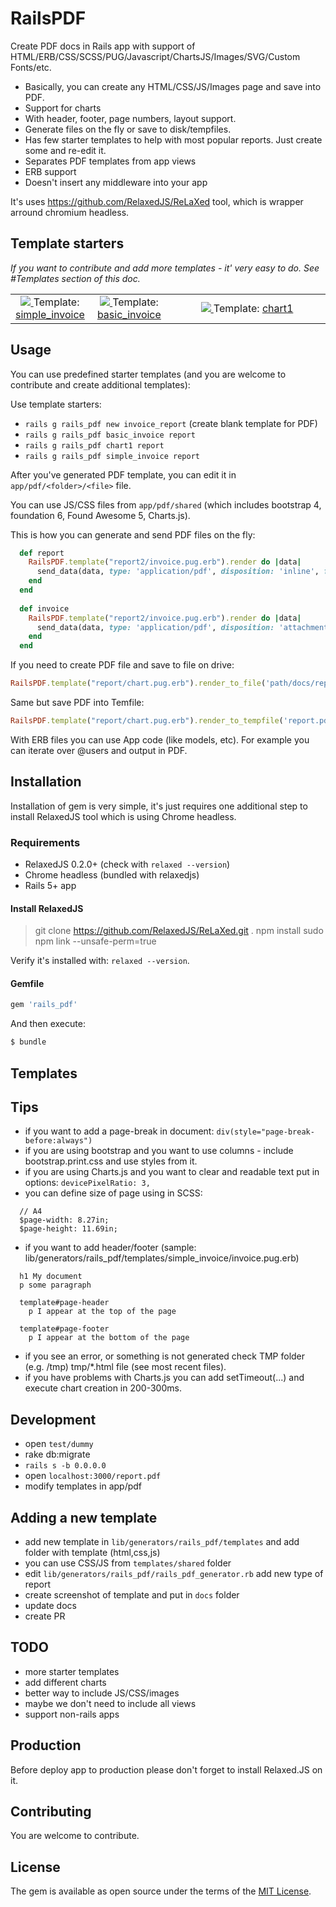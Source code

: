 # RailsPDF

Create PDF docs in Rails app with support of HTML/ERB/CSS/SCSS/PUG/Javascript/ChartsJS/Images/SVG/Custom Fonts/etc.

- Basically, you can create any HTML/CSS/JS/Images page and save into PDF.
- Support for charts
- With header, footer, page numbers, layout support.
- Generate files on the fly or save to disk/tempfiles.
- Has few starter templates to help with most popular reports. Just create some and re-edit it.
- Separates PDF templates from app views
- ERB support
- Doesn't insert any middleware into your app

It's uses https://github.com/RelaxedJS/ReLaXed tool, which is wrapper arround chromium headless.

## Template starters

_If you want to contribute and add more templates - it' very easy to do. See #Templates section of this doc._

<table>
  <tr align="center">
    <td width="25%">
      <a href="https://github.com/igorkasyanchuk/rails_pdf/blob/master/docs/report_1.png">
        <img src="https://github.com/igorkasyanchuk/rails_pdf/blob/master/docs/report_1_thumb.png?raw=true" />
      </a>      
      Template: <a href="https://github.com/igorkasyanchuk/rails_pdf/blob/master/lib/generators/rails_pdf/templates/simple_invoice/invoice.pug.erb">simple_invoice</a>
    </td>
    <td width="25%">
      <a href="https://github.com/igorkasyanchuk/rails_pdf/blob/master/docs/report_2.png">
        <img src="https://github.com/igorkasyanchuk/rails_pdf/blob/master/docs/report_2_thumb.png?raw=true" />
      </a>      
      Template: <a href="https://github.com/igorkasyanchuk/rails_pdf/blob/master/lib/generators/rails_pdf/templates/basic_invoice/invoice.pug.erb">basic_invoice</a>
    </td>
    <td width="50%">
      <a href="https://github.com/igorkasyanchuk/rails_pdf/blob/master/docs/report_3c.png">
        <img src="https://github.com/igorkasyanchuk/rails_pdf/blob/master/docs/report_3c_thumb.png?raw=true" />
      </a>      
      Template: <a href="https://github.com/igorkasyanchuk/rails_pdf/blob/master/lib/generators/rails_pdf/templates/chart1/chart.pug.erb">chart1</a>
    </td>
  </tr>
</table>

## Usage

You can use predefined starter templates (and you are welcome to contribute and create additional templates):

Use template starters:

- `rails g rails_pdf new invoice_report` (create blank template for PDF)
- `rails g rails_pdf basic_invoice report`
- `rails g rails_pdf chart1 report`
- `rails g rails_pdf simple_invoice report`

After you've generated PDF template, you can edit it in `app/pdf/<folder>/<file>` file.

You can use JS/CSS files from `app/pdf/shared` (which includes bootstrap 4, foundation 6, Found Awesome 5, Charts.js).

This is how you can generate and send PDF files on the fly:

```ruby
  def report
    RailsPDF.template("report2/invoice.pug.erb").render do |data|
      send_data(data, type: 'application/pdf', disposition: 'inline', filename: 'report.pdf')
    end
  end
  
  def invoice
    RailsPDF.template("report2/invoice.pug.erb").render do |data|
      send_data(data, type: 'application/pdf', disposition: 'attachment', filename: 'report.pdf')
    end
  end  
```

If you need to create PDF file and save to file on drive:

```ruby
RailsPDF.template("report/chart.pug.erb").render_to_file('path/docs/report.pdf') # File
```

Same but save PDF into Temfile:

```ruby
RailsPDF.template("report/chart.pug.erb").render_to_tempfile('report.pdf') # Tempfile
```

With ERB files you can use App code (like models, etc). For example you can iterate over @users and output in PDF.

## Installation

Installation of gem is very simple, it's just requires one additional step to install RelaxedJS tool which is using Chrome headless.

### Requirements

- RelaxedJS 0.2.0+ (check with `relaxed --version`)
- Chrome headless (bundled with relaxedjs)
- Rails 5+ app

#### Install RelaxedJS

>git clone https://github.com/RelaxedJS/ReLaXed.git .
>npm install
>sudo npm link --unsafe-perm=true

Verify it's installed with: `relaxed --version`.

#### Gemfile

```ruby
gem 'rails_pdf'
```

And then execute:
```bash
$ bundle
```

## Templates

## Tips

- if you want to add a page-break in document: `div(style="page-break-before:always")`
- if you are using bootstrap and you want to use columns - include bootstrap.print.css and use styles from it.
- if you are using Charts.js and you want to clear and readable text put in options: `devicePixelRatio: 3,`
- you can define size of page using in SCSS:
```
  // A4
  $page-width: 8.27in;
  $page-height: 11.69in;
```  
- if you want to add header/footer (sample: lib/generators/rails_pdf/templates/simple_invoice/invoice.pug.erb)
```
  h1 My document
  p some paragraph

  template#page-header
    p I appear at the top of the page

  template#page-footer
    p I appear at the bottom of the page
```
- if you see an error, or something is not generated check TMP folder (e.g. /tmp) tmp/*.html file (see most recent files).
- if you have problems with Charts.js you can add setTimeout(...) and execute chart creation in 200-300ms.

## Development

- open `test/dummy`
- rake db:migrate
- `rails s -b 0.0.0.0`
- open `localhost:3000/report.pdf`
- modify templates in app/pdf

## Adding a new template

- add new template in `lib/generators/rails_pdf/templates` and add folder with template (html,css,js)
- you can use CSS/JS from `templates/shared` folder
- edit `lib/generators/rails_pdf/rails_pdf_generator.rb` add new type of report
- create screenshot of template and put in `docs` folder
- update docs
- create PR

## TODO

- more starter templates
- add different charts
- better way to include JS/CSS/images
- maybe we don't need to include all views
- support non-rails apps

## Production

Before deploy app to production please don't forget to install Relaxed.JS on it.

## Contributing

You are welcome to contribute.

## License

The gem is available as open source under the terms of the [MIT License](https://opensource.org/licenses/MIT).
